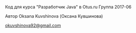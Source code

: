 Код для курса "Разработчик Java" в Otus.ru
Группа 2017-06

Автор
Oksana Kuvshinova (Оксана Кувшинова)

okuvshinova92@gmail.com
